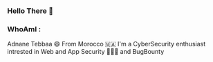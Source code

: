 ### Hello There 👋
### WhoAmI : 
Adnane Tebbaa 😄
From Morocco 🇲🇦
I'm a CyberSecurity enthusiast intrested in Web and App Security 🧑🏻‍💻
and BugBounty 




